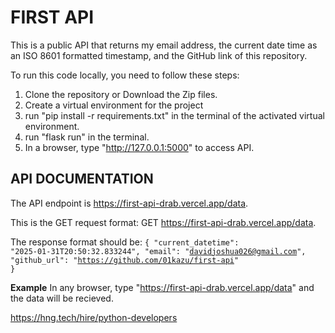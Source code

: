 # FIRST API

This is a public API that returns my email address, the current date time as an ISO 8601 formatted timestamp, and the GitHub link of this repository.

To run this code locally, you need to follow these steps:
1. Clone the repository or Download the Zip files.
2. Create a virtual environment for the project
3. run "pip install -r requirements.txt" in the terminal of the activated virtual environment.
4. run "flask run" in the terminal.
5. In a browser, type "http://127.0.0.1:5000" to access API.

## API DOCUMENTATION

The API endpoint is https://first-api-drab.vercel.app/data.

This is the GET request format: GET https://first-api-drab.vercel.app/data.

The response format should be: 
<code>{
    "current_datetime": "2025-01-31T20:50:32.833244",
    "email": "davidjoshua026@gmail.com",
    "github_url": "https://github.com/01kazu/first-api"
} </code>

**Example**
In any browser, type "https://first-api-drab.vercel.app/data" and the data will be recieved.

https://hng.tech/hire/python-developers



